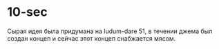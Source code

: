 # 10-sec
Сырая идея была придумана на ludum-dare 51, в течении джема был создан концеп и сейчас этот концеп снабжается мясом.
